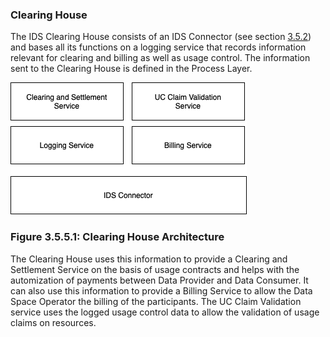 ### Clearing House ###

The IDS Clearing House consists of an IDS Connector (see section [3.5.2](./3_5_2_IDS_Connector.md#ids-connector)) and bases all its functions on a logging service that records information relevant for clearing and billing as well as usage control. The information sent to the Clearing House is defined in the Process Layer.

![Clearing House Architecture](media/clearing_house_architecture.png)

### Figure 3.5.5.1: Clearing House Architecture

The Clearing House uses this information to provide a Clearing and Settlement Service on the basis of usage contracts and helps with the automization of payments between Data Provider and Data Consumer. It can also use this information to provide a Billing Service to allow the Data Space Operator the billing of the participants. The UC Claim Validation service uses the logged usage control data to allow the validation of usage claims on resources.
